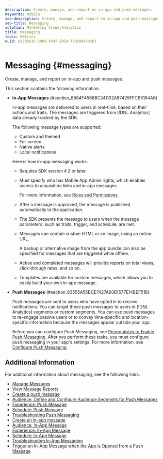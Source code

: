 ```yaml
---
description: Create, manage, and report on in-app and push messages.
keywords: mobile
seo-description: Create, manage, and report on in-app and push messages.
seo-title: Messaging
solution: Marketing Cloud,Analytics
title: Messaging
topic: Metrics
uuid: e32d3e35-2d09-4ddf-8919-75dc895abcb3
---
```


# Messaging {#messaging}

Create, manage, and report on in-app and push messages.

This section contains the following information:

* **In-App Messages** {#section_8984F4568BC24D32A87429FFCB5184A6}

    In-app messages are delivered to users in real-time, based on their actions and traits. The messages are triggered from [!DNL Analytics] data already tracked by the SDK.

    The following message types are supported:

    * Custom and themed 
    * Full screen 
    * Native alerts 
    * Local notifications

    Here is how in-app messaging works:

    * Requires SDK version 4.2 or later. 
    * Must specify who has Mobile App Admin rights, which enables access to acquisition links and in-app messages.

        For more information, see [Roles and Permissions](../gs/c-mob-roles-and-permissions.md#concept_B1EC13F686F742D1AD7025C38F60A70D). 
    * After a message is approved, the message is published automatically to the application. 
    * The SDK presents the message to users when the message parameters, such as traits, trigger, and schedule, are met. 
    * Messages can contain custom HTML or an image, using an online URL.

        A backup or alternative image from the app bundle can also be specified for messages that are triggered while offline. 
    * Active and completed messages will provide reports on total views, click-through rates, and so on. 
    * Templates are available for custom messages, which allows you to easily build your own in-app message.

* **Push Messages** {#section_90555A55BCE7427A90B1577E14BEF51B}

    Push messages are sent to users who have opted in to receive notifications. You can target these push messages to users in [!DNL Analytics] segments or custom segments. You can use push messages to re-engage passive users or to convey time-specific and location-specific information because the messages appear outside your app.

    Before you can configure Push Messaging, see [Prerequisites to Enable Push Messaging](../c-manage-app-settings/c-mob-confg-app/configure-push-messaging/prerequisites-push-messaging.md#concept_28A61FEE3C7F48F1866BD1995EC43ACE). After you perform these tasks, you must configure push messaging in your app's settings. For more information, see [Configure Push Messaging](../c-manage-app-settings/c-mob-confg-app/configure-push-messaging/configure-push-messaging.md#concept_37A4002F4EA549C99FFD9EBC95554D9C).

## Additional Information

For additional information about messaging, see the following links:

* [Manage Messages](messages-manage/messages-manage.md)
* [View Message Reports](messages-manage/view-message-reports.md)
* [Create a push message](t-create-push-message/t-create-push-message.md)
* [Audience: Define and Configure Audience Segments for Push Messages](t-create-push-message/c-audience-push-message.md)
* [Experience: Push Message](t-create-push-message/c-experience--push-message.md)
* [Schedule: Push Message](t-create-push-message/c-schedule-push-message.md)
* [Troubleshooting Push Messaging](t-create-push-message/c-troubleshooting-push-messaging.md)
* [Create an in-app message](t-in-app-message/t-in-app-message.md)
* [Audience: In-App Message](t-in-app-message/c-audience-in-app-message.md)
* [Experience: In-App Message](t-in-app-message/c-experience-in-app-message.md)
* [Schedule: In-App Message](t-in-app-message/c-schedule-in-app-message.md)
* [Troubleshooting In-App Messaging](t-in-app-message/in-apps-ts.md)
* [Trigger an In-App Message when the App is Opened from a Push Message](t-mob-trig-in-app-open-app-from-push.md)
